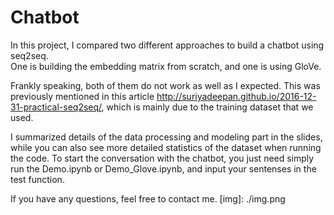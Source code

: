 # Chatbot
In this project, I compared two different approaches to build a chatbot using seq2seq.  
One is building the embedding matrix from scratch, and one is using GloVe.

Frankly speaking, both of them do not work as well as I expected. This was previously mentioned in this article http://suriyadeepan.github.io/2016-12-31-practical-seq2seq/,
which is mainly due to the training dataset that we used.  

I summarized details of the data processing and modeling part in the slides, while you can also see more detailed statistics of the dataset
when running the code. To start the conversation with the chatbot, you just need simply run the Demo.ipynb or Demo_Glove.ipynb, 
and input your sentenses in the test function.

If you have any questions, feel free to contact me.
[img]: ./img.png